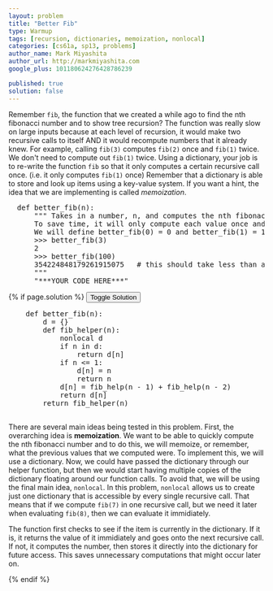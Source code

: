 ```yaml
---
layout: problem
title: "Better Fib"
type: Warmup
tags: [recursion, dictionaries, memoization, nonlocal]
categories: [cs61a, sp13, problems]
author_name: Mark Miyashita
author_url: http://markmiyashita.com
google_plus: 101180624276428786239

published: true
solution: false
---
```

<p>
  Remember <code>fib</code>, the function that we created a while ago to find the nth fibonacci number and to show tree recursion? The function was really slow on large inputs because at each level of recursion, it would make two recursive calls to itself AND it would recompute numbers that it already knew. For example, calling <code>fib(3)</code> computes <code>fib(2)</code> once and <code>fib(1)</code> twice. We don't need to compute out <code>fib(1)</code> twice. Using a dictionary, your job is to re-write the function <code>fib</code> so that it only computes a certain recursive call once. (i.e. it only computes <code>fib(1)</code> once) Remember that a dictionary is able to store and look up items using a key-value system. If you want a hint, the idea that we are implementing is called <i>memoization</i>.
</p>

<pre class="brush: python;">
  def better_fib(n):
      """ Takes in a number, n, and computes the nth fibonacci number recursively.
      To save time, it will only compute each value once and store it in a dictionary.
      We will define better_fib(0) = 0 and better_fib(1) = 1.
      >>> better_fib(3)
      2
      >>> better_fib(100)
      354224848179261915075   # this should take less than a second
      """
      "***YOUR CODE HERE***"
</pre>

{% if page.solution %}
<button onclick="toggleSolution()">Toggle Solution</button>

<div class="solution">
  <pre class="brush: python;">
    def better_fib(n):
        d = {}
        def fib_helper(n):
            nonlocal d
            if n in d:
                return d[n]
            if n <= 1:
                d[n] = n
                return n
            d[n] = fib_help(n - 1) + fib_help(n - 2)
            return d[n]
        return fib_helper(n)
  </pre>
  
  <p>
    There are several main ideas being tested in this problem. First, the overarching idea is <b>memoization</b>. We want to be able to quickly compute the nth fibonacci number and to do this, we will memoize, or remember, what the previous values that we computed were. To implement this, we will use a dictionary. Now, we could have passed the dictionary through our helper function, but then we would start having multiple copies of the dictionary floating around our function calls. To avoid that, we will be using the final main idea, <code>nonlocal</code>. In this problem, <code>nonlocal</code> allows us to create just one dictionary that is accessible by every single recursive call. That means that if we compute <code>fib(7)</code> in one recursive call, but we need it later when evaluating <code>fib(8)</code>, then we can evaluate it immidiately.
  </p>
  <p>
    The function first checks to see if the item is currently in the dictionary. If it is, it returns the value of it immidiately and goes onto the next recursive call. If not, it computes the number, then stores it directly into the dictionary for future access. This saves unnecessary computations that might occur later on.
  </p>
</div>
{% endif %}
